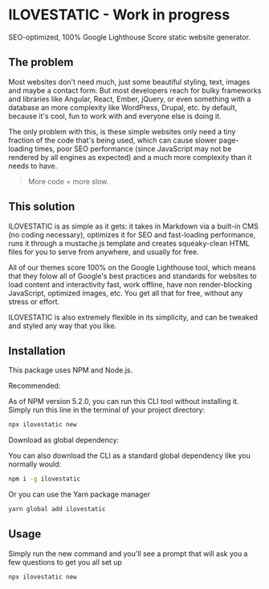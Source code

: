 # ILOVESTATIC - Work in progress

SEO-optimized, 100% Google Lighthouse Score static website generator.

## The problem

Most websites don't need much, just some beautiful styling, text, images and maybe a contact form. But most developers reach for bulky frameworks and libraries like Angular, React, Ember, jQuery, or even something with a database an more complexity like WordPress, Drupal, etc. by default, because it's cool, fun to work with and everyone else is doing it.

The only problem with this, is these simple websites only need a tiny fraction of the code that's being used, which can cause slower page-loading times, poor SEO performance (since JavaScript may not be rendered by all engines as expected) and a much more complexity than it needs to have.

> More code = more slow.

## This solution

ILOVESTATIC is as simple as it gets: it takes in Markdown via a built-in CMS (no coding necessary), optimizes it for SEO and fast-loading performance, runs it through a mustache.js template and creates squeaky-clean HTML files for you to serve from anywhere, and usually for free.

All of our themes score 100% on the Google Lighthouse tool, which means that they folow all of Google's best practices and standards for websites to load content and interactivity fast, work offline, have non render-blocking JavaScript, optimized images, etc. You get all that for free, without any stress or effort.

ILOVESTATIC is also extremely flexible in its simplicity, and can be tweaked and styled any way that you like.

## Installation

This package uses NPM and Node.js.

Recommended:

As of NPM version 5.2.0, you can run this CLI tool without installing it. Simply run this line in the terminal of your project directory:

```sh
npx ilovestatic new
```

Download as global dependency:

You can also download the CLI as a standard global dependency like you normally would:

```sh
npm i -g ilovestatic
```

Or you can use the Yarn package manager

```sh
yarn global add ilovestatic
```

## Usage

Simply run the new command and you'll see a prompt that will ask you a few questions to get you all set up

```sh
npx ilovestatic new
```